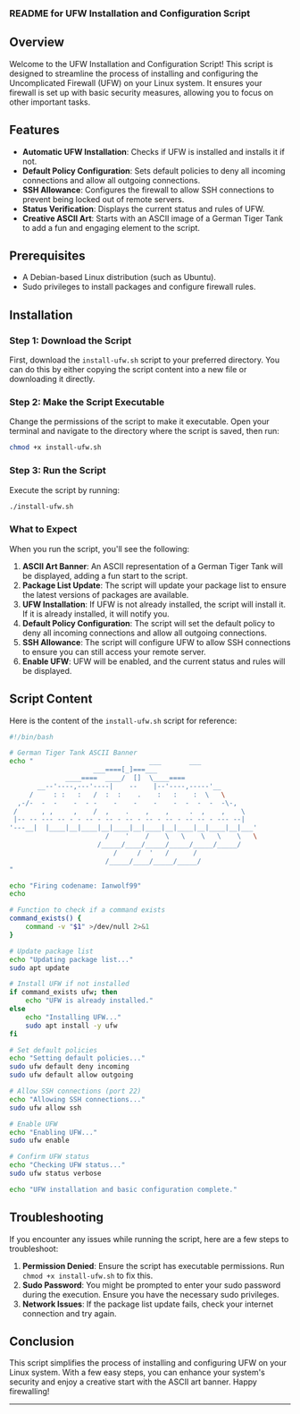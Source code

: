 ### README for UFW Installation and Configuration Script

## Overview

Welcome to the UFW Installation and Configuration Script! This script is designed to streamline the process of installing and configuring the Uncomplicated Firewall (UFW) on your Linux system. It ensures your firewall is set up with basic security measures, allowing you to focus on other important tasks.

## Features

- **Automatic UFW Installation**: Checks if UFW is installed and installs it if not.
- **Default Policy Configuration**: Sets default policies to deny all incoming connections and allow all outgoing connections.
- **SSH Allowance**: Configures the firewall to allow SSH connections to prevent being locked out of remote servers.
- **Status Verification**: Displays the current status and rules of UFW.
- **Creative ASCII Art**: Starts with an ASCII image of a German Tiger Tank to add a fun and engaging element to the script.

## Prerequisites

- A Debian-based Linux distribution (such as Ubuntu).
- Sudo privileges to install packages and configure firewall rules.

## Installation

### Step 1: Download the Script

First, download the `install-ufw.sh` script to your preferred directory. You can do this by either copying the script content into a new file or downloading it directly.

### Step 2: Make the Script Executable

Change the permissions of the script to make it executable. Open your terminal and navigate to the directory where the script is saved, then run:

```bash
chmod +x install-ufw.sh
```

### Step 3: Run the Script

Execute the script by running:

```bash
./install-ufw.sh
```

### What to Expect

When you run the script, you'll see the following:

1. **ASCII Art Banner**: An ASCII representation of a German Tiger Tank will be displayed, adding a fun start to the script.
2. **Package List Update**: The script will update your package list to ensure the latest versions of packages are available.
3. **UFW Installation**: If UFW is not already installed, the script will install it. If it is already installed, it will notify you.
4. **Default Policy Configuration**: The script will set the default policy to deny all incoming connections and allow all outgoing connections.
5. **SSH Allowance**: The script will configure UFW to allow SSH connections to ensure you can still access your remote server.
6. **Enable UFW**: UFW will be enabled, and the current status and rules will be displayed.

## Script Content

Here is the content of the `install-ufw.sh` script for reference:

```bash
#!/bin/bash

# German Tiger Tank ASCII Banner
echo "                             ___       ___
                     ___====[_]===___
              ____====  ____/  []  \____====
       __--'----,---'----|    --    |--'----,-----'__
     /     : :   :   /  :  :    .    :   :    :  \   \
  ,-/-  -  -    -  - -    -    -    -    -  -  -  -  -\-,
 /      , ,     ,    /  ,    .    ,    ,     .  ,    ,    \  
 |-- -- --- -- - - -- - -- - -- - -- - -- - -- -- - --- --|
'---__|  |____|__|____|__|____|__|____|__|____|__|____|__|___'
                        /    '    /    \   \    \   \    \   \
                      /_____/____/_____/_____/_____/_____/
                          /     /  '   /      /
                        /_____/____/_____/_____/
"

echo "Firing codename: Ianwolf99"
echo

# Function to check if a command exists
command_exists() {
    command -v "$1" >/dev/null 2>&1
}

# Update package list
echo "Updating package list..."
sudo apt update

# Install UFW if not installed
if command_exists ufw; then
    echo "UFW is already installed."
else
    echo "Installing UFW..."
    sudo apt install -y ufw
fi

# Set default policies
echo "Setting default policies..."
sudo ufw default deny incoming
sudo ufw default allow outgoing

# Allow SSH connections (port 22)
echo "Allowing SSH connections..."
sudo ufw allow ssh

# Enable UFW
echo "Enabling UFW..."
sudo ufw enable

# Confirm UFW status
echo "Checking UFW status..."
sudo ufw status verbose

echo "UFW installation and basic configuration complete."
```

## Troubleshooting

If you encounter any issues while running the script, here are a few steps to troubleshoot:

1. **Permission Denied**: Ensure the script has executable permissions. Run `chmod +x install-ufw.sh` to fix this.
2. **Sudo Password**: You might be prompted to enter your sudo password during the execution. Ensure you have the necessary sudo privileges.
3. **Network Issues**: If the package list update fails, check your internet connection and try again.

## Conclusion

This script simplifies the process of installing and configuring UFW on your Linux system. With a few easy steps, you can enhance your system's security and enjoy a creative start with the ASCII art banner. Happy firewalling!

---

